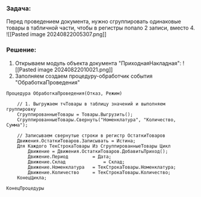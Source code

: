 ### Задача:
Перед проведением документа, нужно сгруппировать одинаковые товары в табличной части, чтобы в регистры попало 2 записи, вместо 4.
![[Pasted image 20240822005307.png]]
### Решение:
1. Открываем модуль объекта документа "ПриходнаяНакладная":
![[Pasted image 20240822010021.png]]
2. Заполняем создаем процедуру-обработчик события "ОбработкаПроведения"
```bsl
Процедура ОбработкаПроведения(Отказ, Режим)
	
	// 1. Выгружаем тчТовары в таблицу значений и выполняем группировку
	СгруппированныеТовары = Товары.Выгрузить();
	СгруппированныеТовары.Свернуть("Номенклатура", "Количество, Сумма");
	
	// Записываем свернутые строки в регистр ОстаткиТоваров
	Движения.ОстаткиТоваров.Записывать = Истина;
	Для Каждого ТекСтрокаТовары Из СгруппированныеТовары Цикл
		Движение = Движения.ОстаткиТоваров.ДобавитьПриход();
		Движение.Период			= Дата;
		Движение.Склад				= Склад;
		Движение.Номенклатура	= ТекСтрокаТовары.Номенклатура;
		Движение.Количество		= ТекСтрокаТовары.Количество;
	КонецЦикла;
	
КонецПроцедуры
```